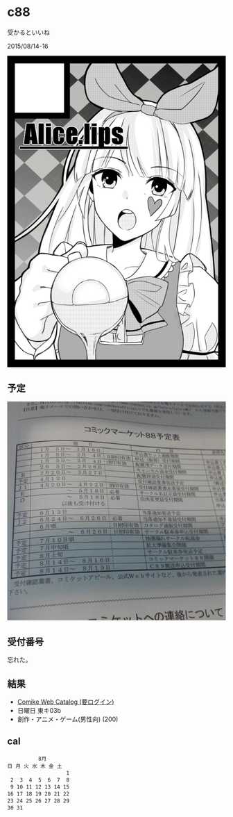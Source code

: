 # c88

受かるといいね

2015/08/14-16

![](./cut/AliceLips.png)

## 予定

![](./cal.jpg)

## 受付番号

忘れた。

## 結果

- [Comike Web Catalog (要ログイン)](https://webcatalog-free.circle.ms/Circle/11941306)
- 日曜日 東キ03b
- 創作・アニメ・ゲーム(男性向) (200) 

## cal

```text
          8月       
日 月 火 水 木 金 土
                   1
 2  3  4  5  6  7  8
 9 10 11 12 13 14 15
16 17 18 19 20 21 22
23 24 25 26 27 28 29
30 31
```


